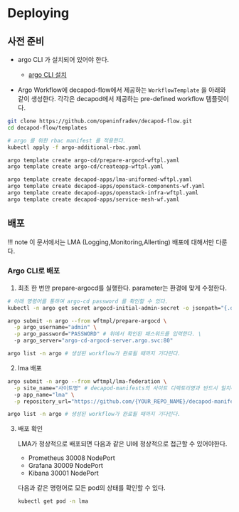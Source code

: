# Deploying

## 사전 준비
* argo CLI 가 설치되어 있어야 한다.
    * [argo CLI 설치](https://github.com/argoproj/argo-workflows/releases) 

* Argo Workflow에 decapod-flow에서 제공하는 `WorkflowTemplate` 을 아래와 같이 생성한다. 각각은 decapod에서 제공하는 pre-defined workflow 템플릿이다.
```bash
git clone https://github.com/openinfradev/decapod-flow.git
cd decapod-flow/templates

# argo 를 위한 rbac manifest 를 적용한다.
kubectl apply -f argo-additional-rbac.yaml

argo template create argo-cd/prepare-argocd-wftpl.yaml
argo template create argo-cd/createapp-wftpl.yaml

argo template create decapod-apps/lma-uniformed-wftpl.yaml
argo template create decapod-apps/openstack-components-wf.yaml
argo template create decapod-apps/openstack-infra-wftpl.yaml
argo template create decapod-apps/service-mesh-wf.yaml
``` 

## 배포
!!! note
    이 문서에서는 LMA (Logging,Monitoring,Allerting) 배포에 대해서만 다룬다. 
### Argo CLI로 배포
1. 최초 한 번만 prepare-argocd를 실행한다. parameter는 환경에 맞게 수정한다.  
  ```sh
  # 아래 명령어를 통하여 argo-cd password 를 확인할 수 있다.
  kubectl -n argo get secret argocd-initial-admin-secret -o jsonpath="{.data.password}" | base64 -d

  argo submit -n argo --from wftmpl/prepare-argocd \
    -p argo_username="admin" \
    -p argo_password="PASSWORD" # 위에서 확인된 패스워드를 입력한다. \
    -p argo_server="argo-cd-argocd-server.argo.svc:80"

  argo list -n argo # 생성된 workflow가 완료될 때까지 기다린다.
  ```

2. lma 배포
  ```sh
  argo submit -n argo --from wftmpl/lma-federation \
    -p site_name="사이트명" # decapod-manifests의 사이트 디렉토리명과 반드시 일치해야한다. \
    -p app_name="lma" \
    -p repository_url="https://github.com/{YOUR_REPO_NAME}/decapod-manifests" # decapod-manifests repository 주소

  argo list -n argo # 생성된 workflow가 완료될 때까지 기다린다.
  ```

3. 배포 확인  
   
    LMA가 정상적으로 배포되면 다음과 같은 UI에 정상적으로 접근할 수 있어야한다.  

    * Prometheus 30008 NodePort
    * Grafana 30009 NodePort
    * Kibana 30001 NodePort
  
    다음과 같은 명령어로 모든 pod의 상태를 확인할 수 있다.
    ```sh
    kubectl get pod -n lma
    ```

    
